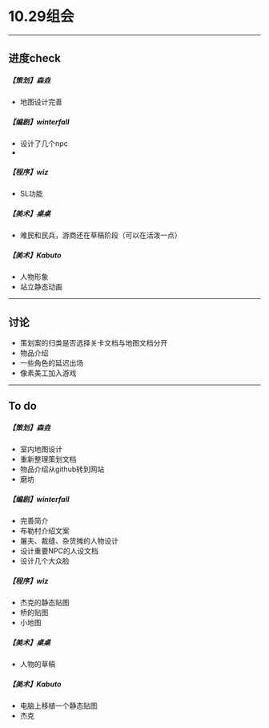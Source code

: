 # 10.29组会

---

## 进度check

##### 【策划】森垚
* 地图设计完善

##### 【编剧】winterfall
* 设计了几个npc
* 

##### 【程序】wiz
* SL功能

##### 【美术】桌桌
* 难民和民兵，游商还在草稿阶段（可以在活泼一点）

##### 【美术】Kabuto
* 人物形象
* 站立静态动画

---

## 讨论

* 策划案的归类是否选择关卡文档与地图文档分开
* 物品介绍
* 一些角色的延迟出场
* 像素美工加入游戏


---

## To do

##### 【策划】森垚
* 室内地图设计
* 重新整理策划文档
* 物品介绍从github转到网站
* 磨坊
##### 【编剧】winterfall
* 完善简介
* 布勒村介绍文案
* 屠夫、裁缝、杂货摊的人物设计
* 设计重要NPC的人设文档
* 设计几个大众脸
##### 【程序】wiz
* 杰克的静态贴图
* 桥的贴图
* 小地图
##### 【美术】桌桌
* 人物的草稿
##### 【美术】Kabuto
* 电脑上移植一个静态贴图
* 杰克